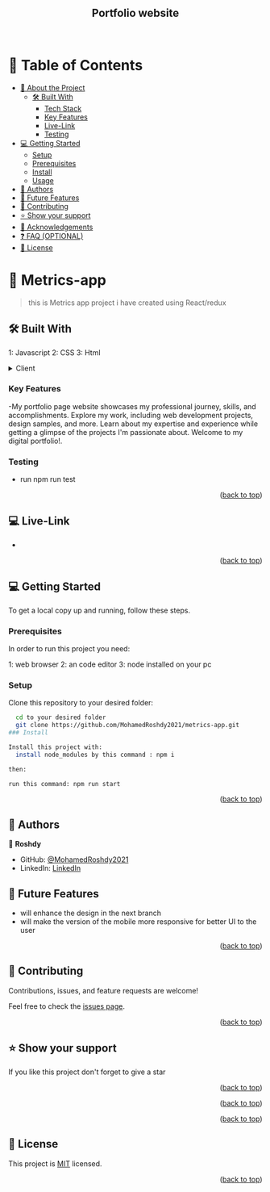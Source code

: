 <a name="readme-top"></a>

<div align="center">
  <h2> Portfolio website </h2>
  <br/>
</div>

<!-- TABLE OF CONTENTS -->

# 📗 Table of Contents

- [📖 About the Project](#about-project)
  - [🛠 Built With](#built-with)
    - [Tech Stack](#tech-stack)
    - [Key Features](#key-features)
    - [Live-Link](#-live-link)
    - [Testing](#Testing)
- [💻 Getting Started](#getting-started)
  - [Setup](#setup)
  - [Prerequisites](#prerequisites)
  - [Install](#install)
  - [Usage](#usage)
- [👥 Authors](#authors)
- [🔭 Future Features](#future-features)
- [🤝 Contributing](#contributing)
- [⭐️ Show your support](#support)
- [🙏 Acknowledgements](#acknowledgements)
- [❓ FAQ (OPTIONAL)](#faq)
- [📝 License](#license)

<!-- PROJECT DESCRIPTION -->

# 📖 Metrics-app <a name="about-project"></a>

> this is Metrics app project i have created using React/redux

## 🛠 Built With <a name="built-with"></a>

1: Javascript
2: CSS
3: Html

<details>
  <summary>Client</summary>
  <ul>
    <li><a href="https://React.dev/">Javascript html css</a></li>
  </ul>
</details>
</details>

<!-- Features -->

### Key Features <a name="key-features"></a>

-My portfolio page website showcases my professional journey, skills, and accomplishments. Explore my work, including web development projects, design samples, and more. Learn about my expertise and experience while getting a glimpse of the projects I'm passionate about. Welcome to my digital portfolio!.

### Testing <a name="Testing"></a>

- run npm run test

<p align="right">(<a href="#readme-top">back to top</a>)</p>

## 💻 Live-Link <a name="Live-Link"></a>

-

<p align="right">(<a href="#readme-top">back to top</a>)</p>

<!-- GETTING STARTED -->

## 💻 Getting Started <a name="getting-started"></a>

To get a local copy up and running, follow these steps.

### Prerequisites

In order to run this project you need:

1: web browser
2: an code editor
3: node installed on your pc

### Setup

Clone this repository to your desired folder:

```sh
  cd to your desired folder
  git clone https://github.com/MohamedRoshdy2021/metrics-app.git
### Install

Install this project with:
  install node_modules by this command : npm i

then:

run this command: npm run start

```

<p align="right">(<a href="#readme-top">back to top</a>)</p>

<!-- AUTHORS -->

## 👥 Authors <a name="authors"></a>

👤 **Roshdy**

- GitHub: [@MohamedRoshdy2021](https://github.com/MohamedRoshdy2021)
- LinkedIn: [LinkedIn](https://www.linkedin.com/in/mohammed-elkhadragy-2b58b6215/)

<!-- FUTURE FEATURES -->

## 🔭 Future Features <a name="future-features"></a>

- will enhance the design in the next branch
- will make the version of the mobile more responsive for better UI to the user

<p align="right">(<a href="#readme-top">back to top</a>)</p>

<!-- CONTRIBUTING -->

## 🤝 Contributing <a name="contributing"></a>

Contributions, issues, and feature requests are welcome!

Feel free to check the [issues page](../../issues/).

<p align="right">(<a href="#readme-top">back to top</a>)</p>

<!-- SUPPORT -->

## ⭐️ Show your support <a name="support"></a>

If you like this project don't forget to give a star

<p align="right">(<a href="#readme-top">back to top</a>)</p>

<p align="right">(<a href="#readme-top">back to top</a>)</p>

<!-- FAQ (optional) -->

<p align="right">(<a href="#readme-top">back to top</a>)</p>

<!-- LICENSE -->

## 📝 License <a name="license"></a>

This project is [MIT](./LICENSE.md) licensed.

<p align="right">(<a href="#readme-top">back to top</a>)</p>

